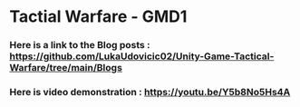 # Tactial Warfare - GMD1

### Here is a link to the Blog posts : https://github.com/LukaUdovicic02/Unity-Game-Tactical-Warfare/tree/main/Blogs


### Here is video demonstration : https://youtu.be/Y5b8No5Hs4A
